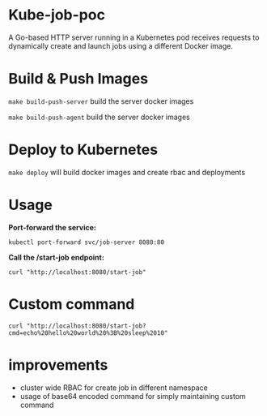 # Kube-job-poc
A Go-based HTTP server running in a Kubernetes pod receives requests to dynamically create and launch jobs using
a different Docker image.

# Build & Push Images

`make build-push-server` build the server docker images

`make build-push-agent` build the server docker images

# Deploy to Kubernetes

`make deploy` will build docker images and create rbac and deployments

# Usage
**Port-forward the service:**

`kubectl port-forward svc/job-server 8080:80`

**Call the /start-job endpoint:**

`curl "http://localhost:8080/start-job"`

# Custom command

`curl "http://localhost:8080/start-job?cmd=echo%20hello%20world%20%3B%20sleep%2010"`


# improvements
- cluster wide RBAC for create job in different namespace
- usage of base64 encoded command for simply maintaining custom command